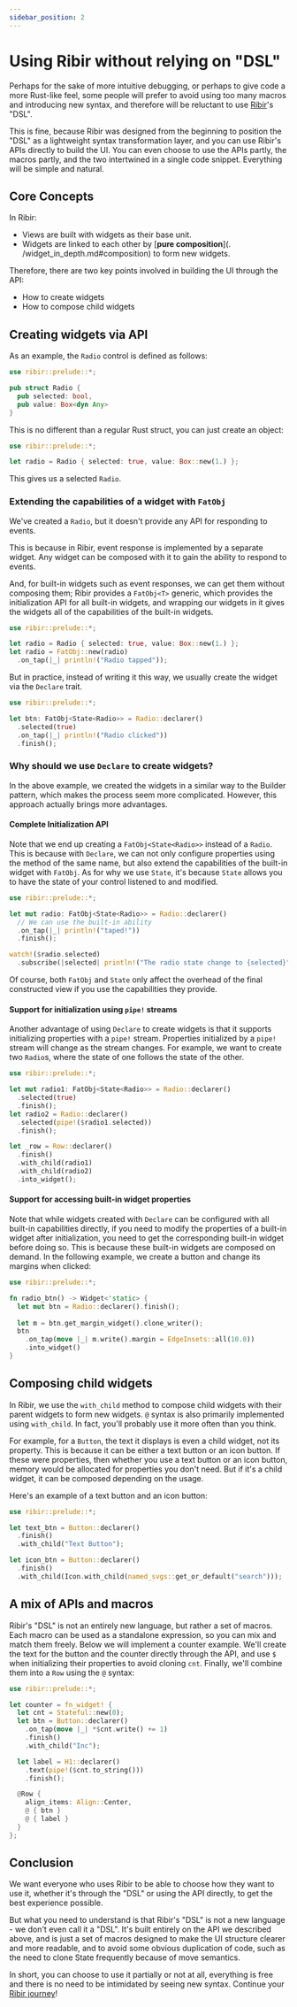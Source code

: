 ```yaml
---
sidebar_position: 2
---
```


# Using Ribir without relying on "DSL"


Perhaps for the sake of more intuitive debugging, or perhaps to give code a more Rust-like feel, some people will prefer to avoid using too many macros and introducing new syntax, and therefore will be reluctant to use [Ribir](https://github.com/RibirX/Ribir)'s "DSL".

This is fine, because Ribir was designed from the beginning to position the "DSL" as a lightweight syntax transformation layer, and you can use Ribir's APIs directly to build the UI. You can even choose to use the APIs partly, the macros partly, and the two intertwined in a single code snippet. Everything will be simple and natural.

## Core Concepts

In Ribir:

- Views are built with widgets as their base unit.
- Widgets are linked to each other by [**pure composition**](. /widget_in_depth.md#composition) to form new widgets.

Therefore, there are two key points involved in building the UI through the API:

- How to create widgets
- How to compose child widgets

## Creating widgets via API

As an example, the `Radio` control is defined as follows:

```rust
use ribir::prelude::*;

pub struct Radio {
  pub selected: bool,
  pub value: Box<dyn Any>
}
```

This is no different than a regular Rust struct, you can just create an object:

```rust
use ribir::prelude::*;

let radio = Radio { selected: true, value: Box::new(1.) };
```

This gives us a selected `Radio`.

### Extending the capabilities of a widget with `FatObj`

We've created a `Radio`, but it doesn't provide any API for responding to events.

This is because in Ribir, event response is implemented by a separate widget. Any widget can be composed with it to gain the ability to respond to events.

And, for built-in widgets such as event responses, we can get them without composing them; Ribir provides a `FatObj<T>` generic, which provides the initialization API for all built-in widgets, and wrapping our widgets in it gives the widgets all of the capabilities of the built-in widgets.

```rust
use ribir::prelude::*;

let radio = Radio { selected: true, value: Box::new(1.) };
let radio = FatObj::new(radio)
  .on_tap(|_| println!("Radio tapped"));
```

But in practice, instead of writing it this way, we usually create the widget via the `Declare` trait.

```rust
use ribir::prelude::*;

let btn: FatObj<State<Radio>> = Radio::declarer()
  .selected(true)
  .on_tap(|_| println!("Radio clicked"))
  .finish();
```

### Why should we use `Declare` to create widgets?

In the above example, we created the widgets in a similar way to the Builder pattern, which makes the process seem more complicated. However, this approach actually brings more advantages.


#### Complete Initialization API

Note that we end up creating a `FatObj<State<Radio>>` instead of a `Radio`. This is because with `Declare`, we can not only configure properties using the method of the same name, but also extend the capabilities of the built-in widget with `FatObj`. As for why we use `State`, it's because `State` allows you to have the state of your control listened to and modified.

```rust
use ribir::prelude::*;

let mut radio: FatObj<State<Radio>> = Radio::declarer()
  // We can use the built-in ability
  .on_tap(|_| println!("taped!"))
  .finish();

watch!($radio.selected)
  .subscribe(|selected| println!("The radio state change to {selected}"));
```

Of course, both `FatObj` and `State` only affect the overhead of the final constructed view if you use the capabilities they provide.

#### Support for initialization using `pipe!` streams

Another advantage of using `Declare` to create widgets is that it supports initializing properties with a `pipe!` stream. Properties initialized by a `pipe!` stream will change as the stream changes. For example, we want to create two `Radio`s, where the state of one follows the state of the other.


```rust
use ribir::prelude::*;

let mut radio1: FatObj<State<Radio>> = Radio::declarer()
  .selected(true)
  .finish();
let radio2 = Radio::declarer()
  .selected(pipe!($radio1.selected))
  .finish();

let _row = Row::declarer()
  .finish()
  .with_child(radio1)
  .with_child(radio2)
  .into_widget();
```

#### Support for accessing built-in widget properties

Note that while widgets created with `Declare` can be configured with all built-in capabilities directly, if you need to modify the properties of a built-in widget after initialization, you need to get the corresponding built-in widget before doing so. This is because these built-in widgets are composed on demand. In the following example, we create a button and change its margins when clicked:


```rust
use ribir::prelude::*;

fn radio_btn() -> Widget<'static> {
  let mut btn = Radio::declarer().finish();
  
  let m = btn.get_margin_widget().clone_writer();
  btn
    .on_tap(move |_| m.write().margin = EdgeInsets::all(10.0))
    .into_widget()
}
```

## Composing child widgets

In Ribir, we use the `with_child` method to compose child widgets with their parent widgets to form new widgets. `@` syntax is also primarily implemented using `with_child`. In fact, you'll probably use it more often than you think.

For example, for a `Button`, the text it displays is even a child widget, not its property. This is because it can be either a text button or an icon button. If these were properties, then whether you use a text button or an icon button, memory would be allocated for properties you don't need. But if it's a child widget, it can be composed depending on the usage.

Here's an example of a text button and an icon button:

```rust
use ribir::prelude::*;

let text_btn = Button::declarer()
  .finish()
  .with_child("Text Button");

let icon_btn = Button::declarer()
  .finish()
  .with_child(Icon.with_child(named_svgs::get_or_default("search")));
```

## A mix of APIs and macros

Ribir's "DSL" is not an entirely new language, but rather a set of macros. Each macro can be used as a standalone expression, so you can mix and match them freely. Below we will implement a counter example. We'll create the text for the button and the counter directly through the API, and use `$` when initializing their properties to avoid cloning `cnt`. Finally, we'll combine them into a `Row` using the `@` syntax:

```rust
use ribir::prelude::*;

let counter = fn_widget! {
  let cnt = Stateful::new(0);
  let btn = Button::declarer()
    .on_tap(move |_| *$cnt.write() += 1)
    .finish()
    .with_child("Inc");

  let label = H1::declarer()
    .text(pipe!($cnt.to_string()))
    .finish();

  @Row {
    align_items: Align::Center,
    @ { btn }
    @ { label }
  }
};
```

## Conclusion

We want everyone who uses Ribir to be able to choose how they want to use it, whether it's through the "DSL" or using the API directly, to get the best experience possible.

But what you need to understand is that Ribir's "DSL" is not a new language - we don't even call it a "DSL". It's built entirely on the API we described above, and is just a set of macros designed to make the UI structure clearer and more readable, and to avoid some obvious duplication of code, such as the need to clone State frequently because of move semantics.

In short, you can choose to use it partially or not at all, everything is free and there is no need to be intimidated by seeing new syntax. Continue your [Ribir journey](../get_started/quick_start.md)!

